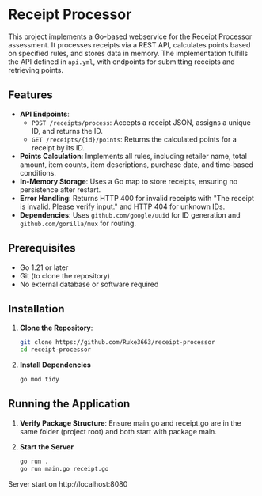 # Receipt Processor 

This project implements a Go-based webservice for the Receipt Processor assessment. It processes receipts via a REST API, calculates points based on specified rules, and stores data in memory. The implementation fulfills the API defined in `api.yml`, with endpoints for submitting receipts and retrieving points.

## Features

- **API Endpoints**:
  - `POST /receipts/process`: Accepts a receipt JSON, assigns a unique ID, and returns the ID.
  - `GET /receipts/{id}/points`: Returns the calculated points for a receipt by its ID.
- **Points Calculation**: Implements all rules, including retailer name, total amount, item counts, item descriptions, purchase date, and time-based conditions.
- **In-Memory Storage**: Uses a Go map to store receipts, ensuring no persistence after restart.
- **Error Handling**: Returns HTTP 400 for invalid receipts with "The receipt is invalid. Please verify input." and HTTP 404 for unknown IDs.
- **Dependencies**: Uses `github.com/google/uuid` for ID generation and `github.com/gorilla/mux` for routing.

## Prerequisites

- Go 1.21 or later
- Git (to clone the repository)
- No external database or software required

## Installation

1. **Clone the Repository**:
   ```bash
   git clone https://github.com/Ruke3663/receipt-processor
   cd receipt-processor
2. **Install Dependencies**
    ```bash
    go mod tidy

## Running the Application

1. **Verify Package Structure**:
   Ensure main.go and receipt.go are in the same folder (project root) and both start with package main.
   
2. **Start the Server**
    ```bash
    go run .
    go run main.go receipt.go

Server start on http://localhost:8080
